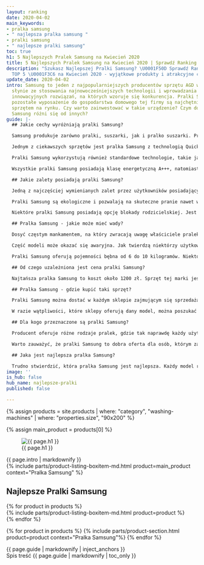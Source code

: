 ```yaml
---
layout: ranking
date: 2020-04-02
main_keywords:
- pralka samsung
- " najlepsza pralka samsung "
- pralki samsung
- " najlepsze pralki samsung"
toc: true
h1: 5 Najlepszych Pralek Samsung na Kwiecień 2020
title: 5 Najlepszych Pralek Samsung na Kwiecień 2020 | Sprawdź Ranking
description: "Szukasz Najlepszej Pralki Samsung? \U0001F50D Sprawdź Ranking Pralek
  TOP 5 \U0001F3C6 na Kwiecień 2020 - wyjątkowe produkty i atrakcyjne ceny"
update_date: 2020-04-02
intro: Samsung to jeden z najpopularniejszych producentów sprzętu AGD w Polsce. Marka
  słynie ze stosowania najnowocześniejszych technologii i wprowadzania ciekawych,
  innowacyjnych rozwiązań, na których wzoruje się konkurencja. Pralki Samsung, a także
  pozostałe wyposażenie do gospodarstwa domowego tej firmy są najchętniej kupowanym
  sprzętem na rynku. Czy warto zainwestować w takie urządzenie? Czym dokładnie pralka
  Samsung różni się od innych?
guide: |-
  ## Jakie cechy wyróżniają pralki Samsung?

  Samsung produkuje zarówno pralki, suszarki, jak i pralko suszarki. Producent wykorzystuje kilka technologii, które usprawniają proces prania. Jedną z najbardziej rozpoznawalnych linii produktowych są pralki Samsung EcoBubble. Ten typ urządzeń wykorzystuje powietrze podczas prania, co pomaga szybciej i skuteczniej usunąć zabrudzenia. Dzięki tej technologii pralka Samsung może wykorzystywać niższe niż zazwyczaj temperatury. Przekłada się to na oszczędność energii, a także trwałość ubrań, które dzięki temu nie niszczą się tak szybko. Wielu użytkowników twierdzi, że są to [**najlepsze pralki **](/pl/recenzje/najlepsze-pralki "Najlepsze Pralki")dostępne na rynku.

  Jednym z ciekawszych sprzętów jest pralka Samsung z technologią QuickDrive, dzięki której cykl prania, jak twierdzi producent, może się skrócić nawet o połowę. Pozostałe możliwości oferowane przez markę to funkcja pary, sterowanie mobilne oraz możliwość dodawania ubrań w trakcie prania.

  Pralki Samsung wykorzystują również standardowe technologie, takie jak ważenie prania i automatyczne dozowanie detergentu. Każda pralka Samsung różni się kombinacją dostępnych programów i rozwiązań, od czego zależy także sama cena danego modelu.

  Wszystkie pralki Samsung posiadają klasę energetyczną A+++, natomiast pralko suszarki są dostępne w klasie A lub B. Producent nie oferuje modeli ładowanych od góry, jednak istnieją modele z drzwiczkami w wersji slim przeznaczone do małych pomieszczeń. Najmniejsza pojemność to 6 kilogramów, a największe modele mają możliwość załadunku nawet do 10 kilogramów.

  ## Jakie zalety posiadają pralki Samsung?

  Jedną z najczęściej wymienianych zalet przez użytkowników posiadających pralkę Samsung jest jej cicha praca. Panel sterowania odznacza się intuicyjnością, dzięki czemu sprzęt jest także niezwykle łatwy w obsłudze. Jedną z większych zalet tych urządzeń jest niskie zużycie energii (na co wskazuje klasa A+++) oraz wody. Dzięki dużej ilości programów, jakie oferuje praktycznie każda pralka Samsung, łatwo jest dopasować cykl prania do rodzaju czyszczonych ubrań.

  Pralki Samsung są ekologiczne i pozwalają na skuteczne pranie nawet w niskich temperaturach. Technologia EcoBubble, która jest stosowana w większości dostępnych modeli, zwiększa ilość wytworzonej piany wewnątrz urządzenia. Dzięki temu ubrania są dokładnie wyprane i odświeżone. Sprzęt zazwyczaj jest bardzo stabilny i nie przesuwa się podczas wirowania - w razie potrzeby łatwo go wypoziomować.

  Niektóre pralki Samsung posiadają opcję blokady rodzicielskiej. Jest to ważne, jeśli w domu znajdują się małe dzieci. Funkcja zapobiega zmianie programu podczas prania na wypadek, gdyby dziecko zaczęło się bawić przyciskami i pokrętłami.

  ## Pralka Samsung - jakie może mieć wady?

  Dosyć częstym mankamentem, na który zwracają uwagę właściciele pralek Samsung, jest brak pełnego zakresu temperatur prania. W wielu modelach brakuje prania w 30°C. Może to być spory problem, ponieważ wiele ubrań wymaga prania właśnie w takiej temperaturze. Zdarza się, że pralka Samsung jest także pozbawiona funkcji prania ubrań delikatnych, co jest obecnie absolutną podstawą.

  Część modeli może okazać się awaryjna. Jak twierdzą niektórzy użytkownicy sprzętu tej marki, po krótkim czasie używania jakiś element pralki może ulec uszkodzeniu. Pomimo, że są to prawdopodobnie pojedyncze przypadki, konieczność serwisowania pralki może okazać się uciążliwa.

  Pralki Samsung oferują pojemności bębna od 6 do 10 kilogramów. Niektóre modele pozwalają na pełny załadunek tylko przy ustawieniu jednego, konkretnego programu. Przy użyciu pozostałych programów trzeba zmniejszyć ilość prania.

  ## Od czego uzależniona jest cena pralki Samsung?

  Najtańsza pralka Samsung to koszt około 1200 zł. Sprzęt tej marki jest zdecydowanie droższy niż pralki innych producentów dostępne na rynku. Warto jednak zastanowić się nad zainwestowaniem w odpowiednią jakość, którą w tym przypadku gwarantuje marka, oferując [**najlepsze pralki**](/pl/recenzje/najlepsze-pralki "Najlepsze Pralki") do zadań specjalnych. Nowoczesne technologie i energooszczędność mogą okazać się dużą korzyścią i ułatwieniem podczas codziennego prania. Najdroższe modele z kolei posiadają więcej funkcji, które powinny zadowolić nawet najbardziej wymagających użytkowników.

  ## Pralka Samsung - gdzie kupić taki sprzęt?

  Pralki Samsung można dostać w każdym sklepie zajmującym się sprzedażą sprzętu elektronicznego i artykułów gospodarstwa domowego. Zakupu można dokonać zarówno w sklepie stacjonarnym, jak i internetowym. Warto zamówić usługę wniesienia i podłączenia pralki oraz wywiezienia starego urządzenia. Dzięki temu można mieć pewność, że sprzęt zostanie właściwie zainstalowany i nie powstaną żadne przecieki, które mogłyby wpływać na zniszczenia pomieszczenia.

  W razie wątpliwości, które sklepy oferują dany model, można poszukać takiej informacji na oficjalnej stronie producenta. Do każdego produktu podany jest link do sklepu, w którym można zakupić wybrany rodzaj sprzętu.

  ## Dla kogo przeznaczone są pralki Samsung?

  Producent oferuje różne rodzaje pralek, gdzie tak naprawdę każdy użytkownik może znaleźć odpowiedni model dla siebie. Pralki Samsung są projektowane zarówno dla dużych rodzin, jak i dla par, czy singli. Modele w wersji slim powinny zadowolić osoby dysponujące niewielką przestrzenią. Duże pralki o załadunku powyżej 9 kilogramów to z kolei idealne rozwiązanie dla osób posiadających duże rodziny, które często robią pranie. Pralka Samsung z funkcją szybkiego cyklu sprawdzi się u wszystkich zabieganych, którym brakuje czasu na podstawowe czynności jak pranie.

  Warto zauważyć, że pralki Samsung to dobra oferta dla osób, którym zależy na oszczędności. Wysoka klasa energetyczna sprzętu tego producenta oznacza minimalne zużycie energii. Technologie typu EcoBubble to także oszczędność ilości wykorzystanej wody i środków piorących.

  ## Jaka jest najlepsza pralka Samsung?

  Trudno stwierdzić, która pralka Samsung jest najlepsza. Każdy model różni się od pozostałych funkcjami i dostępnymi programami. Odpowiedni typ pralki Samsung należy dobierać według własnych potrzeb. Warto wziąć pod uwagę, jak często wykonywane jest pranie w danym gospodarstwie domowym - od tego zależy, jaka pojemność jest potrzebna. Inną ważną kwestią jest rodzaj tkanin najczęściej wkładanych do pralki. Pod tym względem należy dobrać rodzaje używanych programów. Najlepsza pralka Samsung to taka, której funkcje i możliwości będą w pełni wykorzystywane.
image: ''
is_hub: false
hub_name: najlepsze-pralki
published: false

---
```

{% assign products = site.products | where: "category", "washing-machines" | where: "properties.size", "90x200" %}

{% assign main_product = products[0] %}

<div class="beam b-size-5  review-section">
    <div class="beam-item b-size-3 review-text">
        <figure>
            <img src="{{ page.image }}" alt="{{ page.h1 }}">
            <figcaption>{{ page.h1 }}</figcaption>
        </figure>
        {{ page.intro | markdownify }}
    </div>
    <div class="beam-item b-size-2 beam-rail  review-sidebar">
        <div class="beam-rail-item r-height-100">
            <div class="sticky-element">
              {% include parts/product-listing-boxitem-md.html product=main_product context="Pralka Samsung" %}
            </div>
        </div>
    </div>
</div>


<div class="beam b-size-5  review-section">
    <div class="beam-item b-size-5  review-text">
        <h2>Najlepsze Pralki Samsung</h2>
        <div class="flex-wrapper  nowrap">
            <div class="flex-container">
              {% for product in products %}
                <div class="flex-item" >
                  {% include parts/product-listing-boxitem-md.html product=product %}
                </div>
              {% endfor %}
            </div>
        </div>
    </div>
</div>

{% for product in products %}
  {% include parts/product-section.html product=product context="Pralka Samsung"%}
{% endfor %}


<div class="beam b-size-5  review-section">
  <div class="beam-item b-size-3 review-text">
    {{ page.guide | markdownify | inject_anchors }}
  </div>


  <div class="beam-item b-size-2 beam-rail  review-sidebar">
      <div class="beam-rail-item r-height-100">
          <div class="sticky-element">
            <nav class="table-of-content">
                <span class="title">Spis treść</span>
                {{ page.guide | markdownify | toc_only }}
            </nav>
          </div>
      </div>
  </div>
</div>